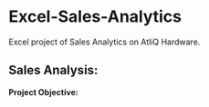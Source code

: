 # Excel-Sales-Analytics
Excel project of Sales Analytics on AtliQ Hardware.
## Sales Analysis:


__Project Objective:__
